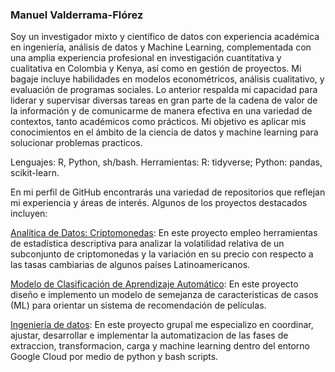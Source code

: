 ### Manuel Valderrama-Flórez

Soy un investigador mixto y científico de datos con experiencia académica en ingeniería, análisis de datos y Machine Learning, complementada con una amplia experiencia profesional en investigación cuantitativa y cualitativa en Colombia y Kenya, así como en gestión de proyectos. Mi bagaje incluye habilidades en modelos econométricos, análisis cualitativo, y evaluación de programas sociales. Lo anterior respalda mi capacidad para liderar y supervisar diversas tareas en gran parte de la cadena de valor de la información y de comunicarme de manera efectiva en una variedad de contextos, tanto académicos como prácticos. Mi objetivo es aplicar mis conocimientos en el ámbito de la ciencia de datos y machine learning para solucionar problemas practicos.

Lenguajes: R, Python, sh/bash.
Herramientas: R: tidyverse; Python: pandas, scikit-learn.

En mi perfil de GitHub encontrarás una variedad de repositorios que reflejan mi experiencia y áreas de interés. Algunos de los proyectos destacados incluyen:

[Analítica de Datos: Criptomonedas](https://github.com/mmvvff/henry_pi_anltcs): En este proyecto empleo herramientas de estadística descriptiva para analizar la volatilidad relativa de un subconjunto de criptomonedas y la variación en su precio con respecto a las tasas cambiarias de algunos países Latinoamericanos.

[Modelo de Clasificación de Aprendizaje Automático](https://github.com/mmvvff/henry_pi_mlops): En este proyecto diseño e implemento un modelo de semejanza de caracteristicas de casos (ML) para orientar un sistema de recomendación de películas.

[Ingeniería de datos](https://github.com/MatB1988/proyectogrupal/tree/main/scripts): En este proyecto grupal me especializo en coordinar, ajustar, desarrollar e implementar la automatizacion de las fases de extraccion, transformacion, carga y machine learning dentro del entorno Google Cloud por medio de python y bash scripts.

